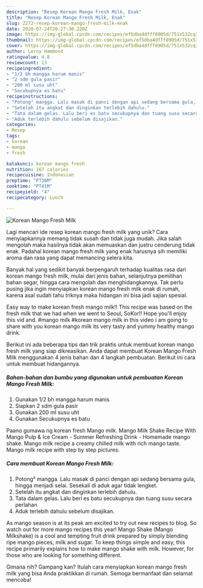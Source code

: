 ```yaml
---
description: "Resep Korean Mango Fresh Milk, Enak"
title: "Resep Korean Mango Fresh Milk, Enak"
slug: 2272-resep-korean-mango-fresh-milk-enak
date: 2020-07-24T20:27:30.220Z
image: https://img-global.cpcdn.com/recipes/ef5dba4dfff8905d/751x532cq70/korean-mango-fresh-milk-foto-resep-utama.jpg
thumbnail: https://img-global.cpcdn.com/recipes/ef5dba4dfff8905d/751x532cq70/korean-mango-fresh-milk-foto-resep-utama.jpg
cover: https://img-global.cpcdn.com/recipes/ef5dba4dfff8905d/751x532cq70/korean-mango-fresh-milk-foto-resep-utama.jpg
author: Leroy Hammond
ratingvalue: 4.8
reviewcount: 13
recipeingredient:
- "1/2 bh mangga harum manis"
- "2 sdm gula pasir"
- "200 ml susu uht"
- "Secukupnya es batu"
recipeinstructions:
- "Potong² mangga. Lalu masak di panci dengan api sedang bersama gula, hingga menjadi selai. Sesekali di aduk agar tidak lengket."
- "Setelah itu angkat dan dinginkan terlebih dahulu."
- "Tata dalam gelas. Lalu beri es batu secukupnya dan tuang susu secara perlahan"
- "Aduk terlebih dahulu sebelum disajikan."
categories:
- Resep
tags:
- korean
- mango
- fresh

katakunci: korean mango fresh 
nutrition: 167 calories
recipecuisine: Indonesian
preptime: "PT36M"
cooktime: "PT41M"
recipeyield: "4"
recipecategory: Lunch

---
```



![Korean Mango Fresh Milk](https://img-global.cpcdn.com/recipes/ef5dba4dfff8905d/751x532cq70/korean-mango-fresh-milk-foto-resep-utama.jpg)

Lagi mencari ide resep korean mango fresh milk yang unik? Cara menyiapkannya memang tidak susah dan tidak juga mudah. Jika salah mengolah maka hasilnya tidak akan memuaskan dan justru cenderung tidak enak. Padahal korean mango fresh milk yang enak harusnya sih memiliki aroma dan rasa yang dapat memancing selera kita.

Banyak hal yang sedikit banyak berpengaruh terhadap kualitas rasa dari korean mango fresh milk, mulai dari jenis bahan, selanjutnya pemilihan bahan segar, hingga cara mengolah dan menghidangkannya. Tak perlu pusing jika ingin menyiapkan korean mango fresh milk enak di rumah, karena asal sudah tahu triknya maka hidangan ini bisa jadi sajian spesial.

Easy way to make korean fresh mango milk!! This recipe was based on the fresh milk that we had when we went to Seoul, SoKor!! Hope you&#39;ll enjoy this vid and. #mango milk #korean mango milk in this video i am going to share with you korean mango milk its very tasty and yummy healthy mango drink.


Berikut ini ada beberapa tips dan trik praktis untuk membuat korean mango fresh milk yang siap dikreasikan. Anda dapat membuat Korean Mango Fresh Milk menggunakan 4 jenis bahan dan 4 langkah pembuatan. Berikut ini cara untuk membuat hidangannya.

<!--inarticleads1-->

##### Bahan-bahan dan bumbu yang digunakan untuk pembuatan Korean Mango Fresh Milk:

1. Gunakan 1/2 bh mangga harum manis
1. Siapkan 2 sdm gula pasir
1. Gunakan 200 ml susu uht
1. Gunakan Secukupnya es batu


Paano gumawa ng korean fresh Mango milk. Mango Milk Shake Recipe With Mango Pulp &amp; Ice Cream - Summer Refreshing Drink - Homemade mango shake. Mango milk recipe a creamy chilled milk with rich mango taste. Mango milk recipe with step by step pictures. 

<!--inarticleads2-->

##### Cara membuat Korean Mango Fresh Milk:

1. Potong² mangga. Lalu masak di panci dengan api sedang bersama gula, hingga menjadi selai. Sesekali di aduk agar tidak lengket.
1. Setelah itu angkat dan dinginkan terlebih dahulu.
1. Tata dalam gelas. Lalu beri es batu secukupnya dan tuang susu secara perlahan
1. Aduk terlebih dahulu sebelum disajikan.


As mango season is at its peak am excited to try out new recipes to blog. So watch out for more mango recipes this year! Mango Shake (Mango Milkshake) is a cool and tempting fruit drink prepared by simply blending ripe mango pieces, milk and sugar. To keep things simple and easy, this recipe primarily explains how to make mango shake with milk. However, for those who are looking for something different. 

Gimana nih? Gampang kan? Itulah cara menyiapkan korean mango fresh milk yang bisa Anda praktikkan di rumah. Semoga bermanfaat dan selamat mencoba!
